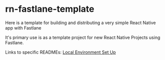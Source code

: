 # rn-fastlane-template
Here is a template for building and distributing a very simple React Native app with Fastlane

It's primary use is as a template project for new React Native Projects using Fastlane.

Links to specific READMEs:
[Local Environment Set Up](docs/local-setup.md)